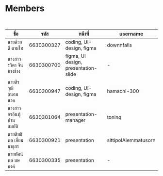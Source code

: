 # Members
<br>

|ชื่อ|รหัส|หน้าที่|username|
|-----|-|-|-|
|นายด้วยดี ตามไท|6630300327|coding, UI-design, figma|downnfalls|
|นางสาวรวิตา จีนบางช้าง|6630300700|figma, UI design, presentation-slide|-|
|นายสิรวุฒิ ถนอมนาค|6630300947|coding, UI-design, figma|hamachi-300|
|นางสาวอรอินทุ์ ปานสมบัติ|6630301064|presentation-manager|toninq|
|นายสิทธิพล เอี่ยมมาธุสร|6630300921|presentation|sittipolAiemmatusorn|
|นายทัศน์พล บษบงค์|6630300335|presentation|-|

